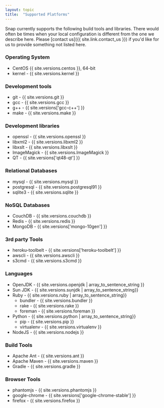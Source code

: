 ```yaml
---
layout: topic
title:  "Supported Platforms"
---
```


Snap currently supports the following build tools and libraries. There would often be times when your local configuration is different from the one we describe here. Please [contact us]({{ site.link.contact_us }}) if you'd like for us to provide something not listed here.

### Operating System

* CentOS {{ site.versions.centos }}, 64-bit
* kernel - {{ site.versions.kernel }}

### Development tools

* git - {{ site.versions.git }}
* gcc - {{ site.versions.gcc }}
* g++ - {{ site.versions['gcc-c++'] }}
* make - {{ site.versions.make }}

### Development libraries

* openssl - {{ site.versions.openssl }}
* libxml2 - {{ site.versions.libxml2 }}
* libxslt - {{ site.versions.libxslt }}
* ImageMagick - {{ site.versions.ImageMagick }}
* QT - {{ site.versions['qt48-qt'] }}

### Relational Databases

* mysql - {{ site.versions.mysql }}
* postgresql - {{ site.versions.postgresql91 }}
* sqlite3    - {{ site.versions.sqlite }}

### NoSQL Databases

* CouchDB - {{ site.versions.couchdb }}
* Redis - {{ site.versions.redis }}
* MongoDB - {{ site.versions['mongo-10gen'] }}

### 3rd party Tools

* heroku-toolbelt - {{ site.versions['heroku-toolbelt'] }}
* awscli - {{ site.versions.awscli }}
* s3cmd - {{ site.versions.s3cmd }}

### Languages

* OpenJDK - {{ site.versions.openjdk | array_to_sentence_string }}
* Sun JDK - {{ site.versions.sunjdk | array_to_sentence_string}}
* Ruby - {{ site.versions.ruby | array_to_sentence_string}}
  * bundler - {{ site.versions.bundler }}
  * rake - {{ site.versions.rake }}
  * foreman - {{ site.versions.foreman }}
* Python - {{ site.versions.python | array_to_sentence_string}}
  * pip - {{ site.versions.pip }}
  * virtualenv - {{ site.versions.virtualenv }}
* NodeJS - {{ site.versions.nodejs }}

### Build Tools

* Apache Ant - {{ site.versions.ant }}
* Apache Maven - {{ site.versions.maven }}
* Gradle - {{ site.versions.gradle }}

### Browser Tools

* phantomjs - {{ site.versions.phantomjs }}
* google-chrome - {{ site.versions['google-chrome-stable'] }}
* firefox - {{ site.versions.firefox }}

